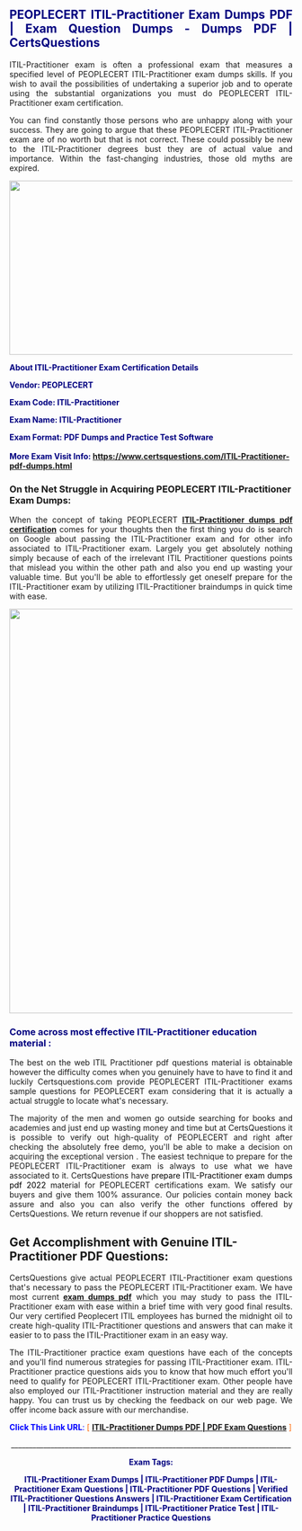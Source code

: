 <h2 style="text-align: justify;"><span style="color: #000080;">PEOPLECERT ITIL-Practitioner Exam Dumps PDF | Exam Question Dumps - Dumps PDF | CertsQuestions</span></h2>
<p style="text-align: justify;">ITIL-Practitioner exam is often a professional exam that measures a specified level of PEOPLECERT  ITIL-Practitioner exam dumps skills. If you wish to avail the possibilities of undertaking a superior job and to operate using the substantial organizations you must do PEOPLECERT ITIL-Practitioner exam certification.</p>
<p style="text-align: justify;">You can find constantly those persons who are unhappy along with your success. They are going to argue that these PEOPLECERT  ITIL-Practitioner exam are of no worth but that is not correct. These could possibly be new to the ITIL-Practitioner degrees bust they are of actual value and importance. Within the fast-changing industries, those old myths are expired.</p>
<p><img style="display: block; margin-left: auto; margin-right: auto;" src="https://i.imgur.com/eaP4ae9.png" width="840" height="310" /></p>
<p><span style="color: #000080;"><strong>About ITIL-Practitioner Exam Certification Details</strong></span></p>
<p><span style="color: #000080;"><strong>Vendor: PEOPLECERT<br /></strong></span></p>
<p><span style="color: #000080;"><strong>Exam Code: ITIL-Practitioner</strong></span></p>
<p><span style="color: #000080;"><strong>Exam Name: ITIL-Practitioner</strong></span></p>
<p><span style="color: #000080;"><strong>Exam Format: PDF Dumps and Practice Test Software<br /><br />More Exam Visit Info: <span style="color: #ff6600;"><a href="https://www.certsquestions.com/ITIL-Practitioner-pdf-dumps.html">https://www.certsquestions.com/ITIL-Practitioner-pdf-dumps.html</a></span></strong></span></p>
<h3>On the Net Struggle in Acquiring PEOPLECERT ITIL-Practitioner Exam Dumps:</h3>
<p style="text-align: justify;">When the concept of taking PEOPLECERT <a href="https://www.certsquestions.com/ITIL-Practitioner-pdf-dumps.html"><strong> ITIL-Practitioner dumps pdf certification</strong></a> comes for your thoughts then the first thing you do is search on Google about passing the ITIL-Practitioner exam and for other info associated to ITIL-Practitioner exam. Largely you get absolutely nothing simply because of each of the irrelevant ITIL Practitioner questions points that mislead you within the other path and also you end up wasting your valuable time. But you'll be able to effortlessly get oneself prepare for the ITIL-Practitioner exam by utilizing ITIL-Practitioner braindumps in quick time with ease.</p>
<p><a href="https://www.certsquestions.com/ITIL-Practitioner-pdf-dumps.html"><img style="display: block; margin-left: auto; margin-right: auto;" src="https://i.imgur.com/pxhoKQ2.png" width="720" /></a></p>
<h3><span style="color: #000080;">Come across most effective  ITIL-Practitioner education material :</span></h3>
<p style="text-align: justify;">The best on the web ITIL Practitioner pdf questions material is obtainable however the difficulty comes when you genuinely have to have to find it and luckily Certsquestions.com provide PEOPLECERT ITIL-Practitioner exams sample questions for PEOPLECERT  exam considering that it is actually a actual struggle to locate what's necessary.</p>
<p style="text-align: justify;">The majority of the men and women go outside searching for books and academies and just end up wasting money and time but at CertsQuestions it is possible to verify out high-quality of PEOPLECERT  and right after checking the absolutely free demo, you'll be able to make a decision on acquiring the exceptional version . The easiest technique to prepare for the PEOPLECERT ITIL-Practitioner exam is always to use what we have associated to it. CertsQuestions have <span style="color: #000000;">prepare ITIL-Practitioner exam dumps pdf 2022</span> material for PEOPLECERT certifications exam. We satisfy our buyers and give them 100% assurance. Our policies contain money back assure and also you can also verify the other functions offered by CertsQuestions. We return revenue if our shoppers are not satisfied.</p>
<h2>Get Accomplishment with Genuine ITIL-Practitioner PDF Questions:</h2>
<p style="text-align: justify;">CertsQuestions give actual PEOPLECERT ITIL-Practitioner exam questions that's necessary to pass the PEOPLECERT  ITIL-Practitioner exam. We have most current<strong>&nbsp;<a href="https://www.certsquestions.com/">exam dumps pdf</a></strong>&nbsp;which you may study to pass the ITIL-Practitioner exam with ease within a brief time with very good final results. Our very certified Peoplecert ITIL employees has burned the midnight oil to create high-quality ITIL-Practitioner questions and answers that can make it easier to to pass the ITIL-Practitioner exam in an easy way.</p>
<p style="text-align: justify;">The ITIL-Practitioner practice exam questions have each of the concepts and you'll find numerous strategies for passing ITIL-Practitioner exam. ITIL-Practitioner practice questions aids you to know that how much effort you'll need to qualify for PEOPLECERT  ITIL-Practitioner exam. Other people have also employed our ITIL-Practitioner instruction material and they are really happy. You can trust us by checking the feedback on our web page. We offer income back assure with our merchandise.</p>
<p style="text-align: justify;"><span style="color: #0000ff;"><strong>Click This Link URL</strong>:</span> <span style="color: #ff6600;">[ <strong><a href="https://www.certsquestions.com/peoplecert-itil-certification.html">ITIL-Practitioner Dumps PDF | PDF Exam Questions</a></strong> ]</span></p>
<p style="text-align: center;">______________________________________________________________________________</p>
<p style="text-align: center;"><span style="color: #000080;"><strong>Exam Tags:</strong></span></p>
<p style="text-align: center;"><span style="color: #000080;"><strong>ITIL-Practitioner Exam Dumps | ITIL-Practitioner PDF Dumps | ITIL-Practitioner Exam Questions | ITIL-Practitioner PDF Questions | Verified ITIL-Practitioner Questions Answers | ITIL-Practitioner Exam Certification | ITIL-Practitioner Braindumps | ITIL-Practitioner Pratice Test | ITIL-Practitioner Practice Questions</strong></span></p>
